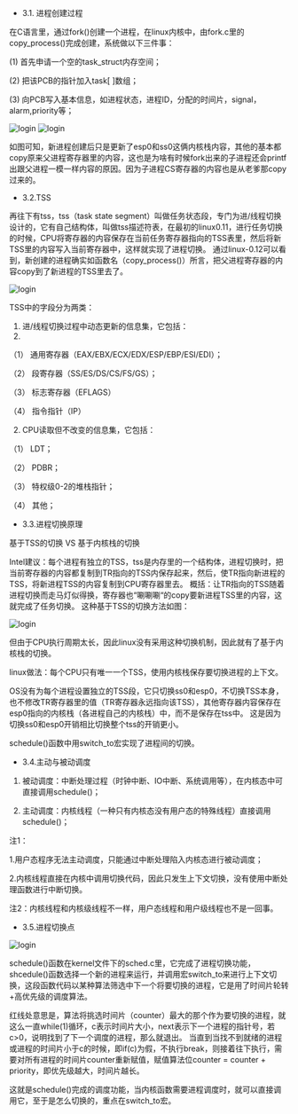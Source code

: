 - 3.1. 进程创建过程

在C语言里，通过fork()创建一个进程，在linux内核中，由fork.c里的copy_process()完成创建，系统做以下三件事：

(1)	首先申请一个空的task_struct内存空间；

(2)	把该PCB的指针加入task[ ]数组；

(3) 向PCB写入基本信息，如进程状态，进程ID，分配的时间片，signal，alarm,priority等；

![login](https://github.com/Louis-LYK/myOSlab/blob/main/copy_process.png)  ![login](https://github.com/Louis-LYK/myOSlab/blob/main/copy_process1.png)

如图可知，新进程创建后只是更新了esp0和ss0这俩内核栈内容，其他的基本都copy原来父进程寄存器里的内容，这也是为啥有时候fork出来的子进程还会printf出跟父进程一模一样内容的原因。因为子进程CS寄存器的内容也是从老爹那copy过来的。

- 3.2.TSS

再往下有tss，tss（task state segment）叫做任务状态段，专门为进/线程切换设计的，它有自己结构体，叫做tss描述符表，在最初的linux0.11，进行任务切换的时候，CPU将寄存器的内容保存在当前任务寄存器指向的TSS表里，然后将新TSS里的内容写入当前寄存器中，这样就实现了进程切换。
通过linux-0.12可以看到，新创建的进程确实如函数名（copy_process()）所言，把父进程寄存器的内容copy到了新进程的TSS里去了。

![login](https://github.com/Louis-LYK/myOSlab/blob/main/tss.png)

TSS中的字段分为两类：
1.	进/线程切换过程中动态更新的信息集，它包括：
2.	
（1）	通用寄存器（EAX/EBX/ECX/EDX/ESP/EBP/ESI/EDI）；

（2）	段寄存器（SS/ES/DS/CS/FS/GS）；

（3）	标志寄存器（EFLAGS）

（4）	指令指针（IP）

2.	CPU读取但不改变的信息集，它包括：

（1）	LDT；

（2）	PDBR；

（3）	特权级0-2的堆栈指针；

（4）	其他；


- 3.3.进程切换原理

基于TSS的切换 VS 基于内核栈的切换

Intel建议：每个进程有独立的TSS，tss是内存里的一个结构体，进程切换时，把当前寄存器的内容都复制到TR指向的TSS内保存起来，然后，使TR指向新进程的TSS，将新进程TSS的内容复制到CPU寄存器里去。
概括：让TR指向的TSS随着进程切换而走马灯似得换，寄存器也“唰唰唰“的copy要新进程TSS里的内容，这就完成了任务切换。 
这种基于TSS的切换方法如图：

![login](https://github.com/Louis-LYK/myOSlab/blob/main/oldprocessscheduling.png)

但由于CPU执行周期太长，因此linux没有采用这种切换机制，因此就有了基于内核栈的切换。

linux做法：每个CPU只有唯一一个TSS，使用内核栈保存要切换进程的上下文。  

OS没有为每个进程设置独立的TSS段，它只切换ss0和esp0，不切换TSS本身，也不修改TR寄存器里的值（TR寄存器永远指向该TSS），其他寄存器内容保存在esp0指向的内核栈（各进程自己的内核栈）中，而不是保存在tss中。 这是因为切换ss0和esp0开销相比切换整个tss的开销更小。

schedule()函数中用switch_to宏实现了进程间的切换。



- 3.4.主动与被动调度

1.	被动调度：中断处理过程（时钟中断、IO中断、系统调用等），在内核态中可直接调用schedule()；

3.	主动调度：内核线程（一种只有内核态没有用户态的特殊线程）直接调用schedule()；

注1：

1.用户态程序无法主动调度，只能通过中断处理陷入内核态进行被动调度；

2.内核线程直接在内核中调用切换代码，因此只发生上下文切换，没有使用中断处理函数进行中断切换。

注2：内核线程和内核级线程不一样，用户态线程和用户级线程也不是一回事。



- 3.5.进程切换点

![login](https://github.com/Louis-LYK/myOSlab/blob/main/processscheduling-linux011.png)

schedule()函数在kernel文件下的sched.c里，它完成了进程切换功能，shcedule()函数选择一个新的进程来运行，并调用宏switch_to来进行上下文切换，这段函数代码以某种算法筛选中下一个将要切换的进程，它是用了时间片轮转+高优先级的调度算法。

红线处意思是，算法将挑选时间片（counter）最大的那个作为要切换的进程，就这么一直while(1)循环，c表示时间片大小，next表示下一个进程的指针号，若c>0，说明找到了下一个调度的进程，那么就退出。
当直到当找不到就绪的进程或进程的时间片小于c的时候，即if(c)为假，不执行break，则接着往下执行，需要对所有进程的时间片counter重新赋值，赋值算法位counter = counter + priority，即优先级越大，时间片越长。

这就是schedule()完成的调度功能，当内核函数需要进程调度时，就可以直接调用它，至于是怎么切换的，重点在switch_to宏。

